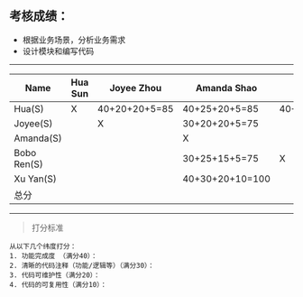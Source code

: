 ## 考核成绩：
* 根据业务场景，分析业务需求
* 设计模块和编写代码
----------------------------------------------------------------
|Name       |Hua Sun |Joyee Zhou |Amanda Shao |Bobo Ren |Xu Yan |
|-----------|--------|-----------|------------|---------|-------|
|Hua(S)     |X       | 40+20+20+5=85 |40+25+20+5=85     | 40+25+20+10=95        | 40+30+20+10=100      |
|Joyee(S)   |        |X          |30+20+20+5=75           |         |       | 
|Amanda(S)  |        |           |X           |         |       |
|Bobo Ren(S)|        |           |30+25+15+5=75            |X        |       |
|Xu Yan(S)  |        |           |40+30+20+10=100            |         |X      |
|总分        |        |           |            |         |       |
----------------------------------------------------------------

> 打分标准

    从以下几个纬度打分：
    1. 功能完成度 （满分40）：
    2. 清晰的代码注释（功能/逻辑等）（满分30）：
    3. 代码可维护性（满分20）：
    4. 代码的可复用性（满分10）：
